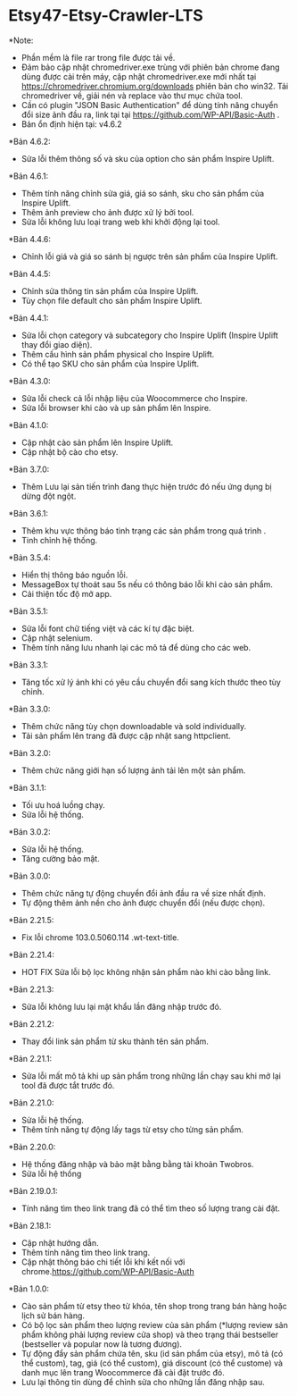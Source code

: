 # Etsy47-Etsy-Crawler-LTS
*Note: 
- Phần mềm là file rar trong file được tải về.
- Đảm bảo cập nhật chromedriver.exe trùng với phiên bản chrome đang dùng được cài trên máy, cập nhật chromedriver.exe mới nhất tại https://chromedriver.chromium.org/downloads phiên bản cho win32. Tải chromedriver về, giải nén và replace vào thư mục chứa tool.
- Cần có plugin "JSON Basic Authentication" để dùng tính năng chuyển đổi size ảnh đầu ra, link tại tại https://github.com/WP-API/Basic-Auth .
- Bản ổn định hiện tại: v4.6.2

*Bản 4.6.2:
- Sửa lỗi thêm thông số và sku của option cho sản phẩm Inspire Uplift.

*Bản 4.6.1:
- Thêm tính năng chỉnh sửa giá, giá so sánh, sku cho sản phẩm của Inspire Uplift.
- Thêm ảnh preview cho ảnh được xử lý bởi tool.
- Sửa lỗi không lưu loại trang web khi khởi động lại tool.

*Bản 4.4.6:
- Chỉnh lỗi giá và giá so sánh bị ngược trên sản phẩm của Inspire Uplift.


*Bản 4.4.5:
- Chỉnh sửa thông tin sản phẩm của Inspire Uplift.
- Tùy chọn file default cho sản phẩm Inspire Uplift.

*Bản 4.4.1:
- Sửa lỗi chọn category và subcategory cho Inspire Uplift (Inspire Uplift thay đổi giao diện).
- Thêm cấu hình sản phẩm physical cho Inspire Uplift.
- Có thể tạo SKU cho sản phẩm của Inspire Uplift.

*Bản 4.3.0:
- Sửa lỗi check cả lỗi nhập liệu của Woocommerce cho Inspire.
- Sửa lỗi browser khi cào và up sản phẩm lên Inspire.

*Bản 4.1.0:
- Cập nhật cào sản phẩm lên Inspire Uplift.
- Cập nhật bộ cào cho etsy.

*Bản 3.7.0:
- Thêm Lưu lại sản tiến trình đang thực hiện trước đó nếu ứng dụng bị dừng đột ngột.

*Bản 3.6.1:
- Thêm khu vực thông báo tình trạng các sản phẩm trong quá trình .
- Tinh chỉnh hệ thống.

*Bản 3.5.4:
- Hiển thị thông báo nguồn lỗi.
- MessageBox tự thoát sau 5s nếu có thông báo lỗi khi cào sản phẩm.
- Cải thiện tốc độ mở app.

*Bản 3.5.1:
- Sửa lỗi font chữ tiếng việt và các kí tự đặc biệt.
- Cập nhật selenium.
- Thêm tính năng lưu nhanh lại các mô tả để dùng cho các web.

*Bản 3.3.1:
- Tăng tốc xử lý ảnh khi có yêu cầu chuyển đổi sang kích thước theo tùy chỉnh.

*Bản 3.3.0:
- Thêm chức năng tùy chọn downloadable và sold individually.
- Tải sản phẩm lên trang đã được cập nhật sang httpclient.

*Bản 3.2.0:
- Thêm chức năng giới hạn số lượng ảnh tải lên một sản phẩm.

*Bản 3.1.1:
- Tối ưu hoá luồng chạy.
- Sửa lỗi hệ thống.

*Bản 3.0.2:
- Sửa lỗi hệ thống.
- Tăng cường bảo mật.

*Bản 3.0.0:
- Thêm chức năng tự động chuyển đổi ảnh đầu ra về size nhất định.
- Tự động thêm ảnh nền cho ảnh được chuyển đổi (nếu được chọn).

*Bản 2.21.5:
- Fix lỗi chrome 103.0.5060.114  .wt-text-title.

*Bản 2.21.4:
- HOT FIX Sửa lỗi bộ lọc không nhận sản phẩm nào khi cào bằng link.

*Bản 2.21.3:
- Sửa lỗi không lưu lại mật khẩu lần đăng nhập trước đó.

*Bản 2.21.2:
- Thay đổi link sản phẩm từ sku thành tên sản phẩm.

*Bản 2.21.1:
- Sửa lỗi mất mô tả khi up sản phẩm trong những lần chạy sau khi mở lại tool đã được tắt trước đó.

*Bản 2.21.0:
- Sửa lỗi hệ thống.
- Thêm tính năng tự động lấy tags từ etsy cho từng sản phẩm.

*Bản 2.20.0:
- Hệ thống đăng nhập và bảo mật bằng bằng tài khoản Twobros.
- Sửa lỗi hệ thống

*Bản 2.19.0.1:
- Tính năng tìm theo link trang đã có thể tìm theo số lượng trang cài đặt.

*Bản 2.18.1:
- Cập nhật hướng dẫn.
- Thêm tính năng tìm theo link trang.
- Cập nhật thông báo chi tiết lỗi khi kết nối với chrome.https://github.com/WP-API/Basic-Auth

*Bản 1.0.0:
- Cào sản phẩm từ etsy theo từ khóa, tên shop trong trang bán hàng hoặc lịch sử bán hàng.
- Có bộ lọc sản phẩm theo lượng review của sản phẩm (*lượng review sản phẩm không phải lượng review cửa shop) và theo trạng thái bestseller (bestseller và popular now là tương đương).
- Tự động đẩy sản phẩm chứa tên, sku (id sản phẩm của etsy), mô tả (có thể custom), tag, giá (có thể custom), giá discount (có thể custome) và danh mục lên trang Woocommerce đã cài đặt trước đó.
- Lưu lại thông tin dùng để chỉnh sửa cho những lần đăng nhập sau.
